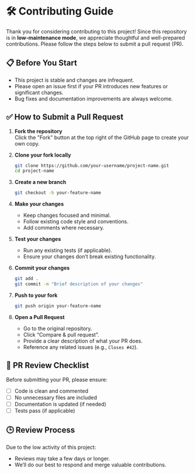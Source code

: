 # 🛠️ Contributing Guide

Thank you for considering contributing to this project! Since this repository is in **low-maintenance mode**, we appreciate thoughtful and well-prepared contributions. Please follow the steps below to submit a pull request (PR).

## 📋 Before You Start

- This project is stable and changes are infrequent.
- Please open an issue first if your PR introduces new features or significant changes.
- Bug fixes and documentation improvements are always welcome.

## ✅ How to Submit a Pull Request

1. **Fork the repository**  
   Click the "Fork" button at the top right of the GitHub page to create your own copy.

2. **Clone your fork locally**
   ```bash
   git clone https://github.com/your-username/project-name.git
   cd project-name
   ```

3. **Create a new branch**
   ```bash
   git checkout -b your-feature-name
   ```

4. **Make your changes**
   - Keep changes focused and minimal.
   - Follow existing code style and conventions.
   - Add comments where necessary.

5. **Test your changes**
   - Run any existing tests (if applicable).
   - Ensure your changes don’t break existing functionality.

6. **Commit your changes**
   ```bash
   git add .
   git commit -m "Brief description of your changes"
   ```

7. **Push to your fork**
   ```bash
   git push origin your-feature-name
   ```

8. **Open a Pull Request**
   - Go to the original repository.
   - Click “Compare & pull request”.
   - Provide a clear description of what your PR does.
   - Reference any related issues (e.g., `Closes #42`).

## 🧼 PR Review Checklist

Before submitting your PR, please ensure:
- [ ] Code is clean and commented
- [ ] No unnecessary files are included
- [ ] Documentation is updated (if needed)
- [ ] Tests pass (if applicable)

## 🕒 Review Process

Due to the low activity of this project:
- Reviews may take a few days or longer.
- We’ll do our best to respond and merge valuable contributions.
